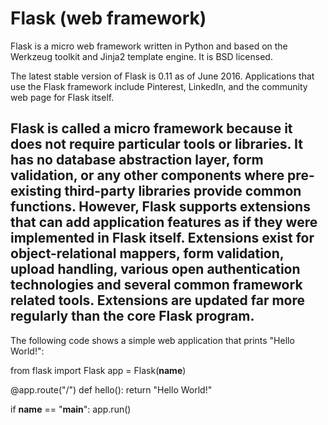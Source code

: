 Flask (web framework)
================


Flask is a micro web framework written in Python and based on the Werkzeug toolkit and Jinja2 template engine. It is BSD licensed.

The latest stable version of Flask is 0.11 as of June 2016. Applications that use the Flask framework include Pinterest, LinkedIn, and the community web page for Flask itself.

Flask is called a micro framework because it does not require particular tools or libraries. It has no database abstraction layer, form validation, or any other components where pre-existing third-party libraries provide common functions. However, Flask supports extensions that can add application features as if they were implemented in Flask itself. Extensions exist for object-relational mappers, form validation, upload handling, various open authentication technologies and several common framework related tools. Extensions are updated far more regularly than the core Flask program.
------

The following code shows a simple web application that prints "Hello World!":

from flask import Flask
app = Flask(__name__)

@app.route("/")
def hello():
    return "Hello World!"

if __name__ == "__main__":
    app.run()

